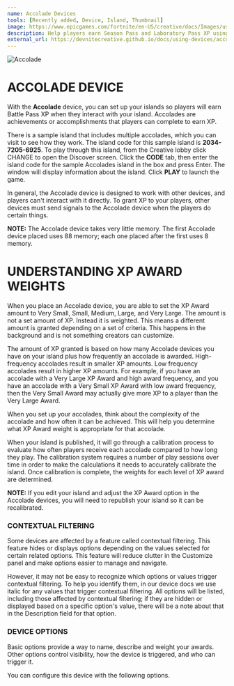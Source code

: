 ```yaml
---
name: Accolade Devices
tools: [Recently added, Device, Island, Thumbnail]
image: https://www.epicgames.com/fortnite/en-US/creative/docs/Images/using-accolades-devices-in-fortnite-creative/accolade-device-hero.png
description: Help players earn Season Pass and Laboratory Pass XP using the Accolade device.
external_url: https://devnitecreative.github.io/docs/using-devices/accolade-devices/
---
```


![Accolade](https://images-ext-1.discordapp.net/external/o6XlHS-LeGoSxkoy-wBaabe44FOIbFz49nycfm8tfug/https/www.epicgames.com/fortnite/en-US/creative/docs/Images/using-accolades-devices-in-fortnite-creative/accolade-device-hero.png?width=1200&height=343)
# ACCOLADE DEVICE
With the **Accolade** device, you can set up your islands so players will earn Battle Pass XP when they interact with your island. Accolades are achievements or accomplishments that players can complete to earn XP.

There is a sample island that includes multiple accolades, which you can visit to see how they work. The island code for this sample island is **2034-7205-6925**. To play through this island, from the Creative lobby click CHANGE to open the Discover screen. Click the **CODE** tab, then enter the island code for the sample Accolades island in the box and press Enter. The window will display information about the island. Click **PLAY** to launch the game.

In general, the Accolade device is designed to work with other devices, and players can't interact with it directly. To grant XP to your players, other devices must send signals to the Accolade device when the players do certain things.

**NOTE:** The Accolade device takes very little memory. The first Accolade device placed uses 88 memory; each one placed after the first uses 8 memory.

# UNDERSTANDING XP AWARD WEIGHTS
When you place an Accolade device, you are able to set the XP Award amount to Very Small, Small, Medium, Large, and Very Large. The amount is not a set amount of XP. Instead it is weighted. This means a different amount is granted depending on a set of criteria. This happens in the background and is not something creators can customize.

The amount of XP granted is based on how many Accolade devices you have on your island plus how frequently an accolade is awarded. High-frequency accolades result in smaller XP amounts. Low frequency accolades result in higher XP amounts. For example, if you have an accolade with a Very Large XP Award and high award frequency, and you have an accolade with a Very Small XP Award with low award frequency, then the Very Small Award may actually give more XP to a player than the Very Large Award.

When you set up your accolades, think about the complexity of the accolade and how often it can be achieved. This will help you determine what XP Award weight is appropriate for that accolade.

When your island is published, it will go through a calibration process to evaluate how often players receive each accolade compared to how long they play. The calibration system requires a number of play sessions over time in order to make the calculations it needs to accurately calibrate the island. Once calibration is complete, the weights for each level of XP award are determined.

**NOTE:** If you edit your island and adjust the XP Award option in the Accolade devices, you will need to republish your island so it can be recalibrated.

### CONTEXTUAL FILTERING
Some devices are affected by a feature called contextual filtering. This feature hides or displays options depending on the values selected for certain related options. This feature will reduce clutter in the Customize panel and make options easier to manage and navigate.

However, it may not be easy to recognize which options or values trigger contextual filtering. To help you identify them, in our device docs we use italic for any values that trigger contextual filtering. All options will be listed, including those affected by contextual filtering; if they are hidden or displayed based on a specific option's value, there will be a note about that in the Description field for that option.

### DEVICE OPTIONS
Basic options provide a way to name, describe and weight your awards. Other options control visibility, how the device is triggered, and who can trigger it.

You can configure this device with the following options.
